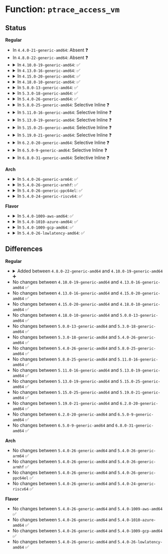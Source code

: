 # Function: <code>ptrace_access_vm</code>

## Status
<b>Regular</b>
<ul>
<li>
In <code>4.4.0-21-generic-amd64</code>: Absent ❓
</li>
<li>
In <code>4.8.0-22-generic-amd64</code>: Absent ❓
</li>
<li>
<details>
<summary>In <code>4.10.0-19-generic-amd64</code>: ✅</summary>

```c
int ptrace_access_vm(struct task_struct * tsk, long unsigned int addr, void * buf, int len, unsigned int gup_flags)
```

```json
{
  "name": "ptrace_access_vm",
  "collision_type": "Unique Global",
  "inline_type": "No",
  "funcs": [
    {
      "addr": 18446744071579448144,
      "name": "ptrace_access_vm",
      "external": true,
      "loc": "kernel/ptrace.c:35",
      "file": "kernel/ptrace.c",
      "inline": "seen, unknown",
      "caller_inline": [],
      "caller_func": [
        "kernel/ptrace.c:compat_ptrace_request",
        "kernel/ptrace.c:compat_ptrace_request",
        "kernel/ptrace.c:ptrace_request",
        "kernel/ptrace.c:ptrace_request",
        "kernel/ptrace.c:ptrace_writedata",
        "kernel/ptrace.c:ptrace_readdata"
      ]
    }
  ],
  "symbols": [
    {
      "addr": 18446744071579448144,
      "name": "ptrace_access_vm",
      "section": ".text",
      "bind": "STB_GLOBAL",
      "size": 223
    }
  ]
}
```
</details>
</li>
<li>
<details>
<summary>In <code>4.13.0-16-generic-amd64</code>: ✅</summary>

```c
int ptrace_access_vm(struct task_struct * tsk, long unsigned int addr, void * buf, int len, unsigned int gup_flags)
```

```json
{
  "name": "ptrace_access_vm",
  "collision_type": "Unique Global",
  "inline_type": "No",
  "funcs": [
    {
      "addr": 18446744071579436112,
      "name": "ptrace_access_vm",
      "external": true,
      "loc": "kernel/ptrace.c:38",
      "file": "kernel/ptrace.c",
      "inline": "seen, unknown",
      "caller_inline": [],
      "caller_func": [
        "kernel/ptrace.c:compat_ptrace_request",
        "kernel/ptrace.c:compat_ptrace_request",
        "kernel/ptrace.c:ptrace_request",
        "kernel/ptrace.c:ptrace_request",
        "kernel/ptrace.c:ptrace_writedata",
        "kernel/ptrace.c:ptrace_readdata"
      ]
    }
  ],
  "symbols": [
    {
      "addr": 18446744071579436112,
      "name": "ptrace_access_vm",
      "section": ".text",
      "bind": "STB_GLOBAL",
      "size": 204
    }
  ]
}
```
</details>
</li>
<li>
<details>
<summary>In <code>4.15.0-20-generic-amd64</code>: ✅</summary>

```c
int ptrace_access_vm(struct task_struct * tsk, long unsigned int addr, void * buf, int len, unsigned int gup_flags)
```

```json
{
  "name": "ptrace_access_vm",
  "collision_type": "Unique Global",
  "inline_type": "No",
  "funcs": [
    {
      "addr": 18446744071579464384,
      "name": "ptrace_access_vm",
      "external": true,
      "loc": "kernel/ptrace.c:38",
      "file": "kernel/ptrace.c",
      "inline": "seen, unknown",
      "caller_inline": [],
      "caller_func": [
        "kernel/ptrace.c:compat_ptrace_request",
        "kernel/ptrace.c:compat_ptrace_request",
        "kernel/ptrace.c:ptrace_request",
        "kernel/ptrace.c:ptrace_request",
        "kernel/ptrace.c:ptrace_writedata",
        "kernel/ptrace.c:ptrace_readdata"
      ]
    }
  ],
  "symbols": [
    {
      "addr": 18446744071579464384,
      "name": "ptrace_access_vm",
      "section": ".text",
      "bind": "STB_GLOBAL",
      "size": 204
    }
  ]
}
```
</details>
</li>
<li>
<details>
<summary>In <code>4.18.0-10-generic-amd64</code>: ✅</summary>

```c
int ptrace_access_vm(struct task_struct * tsk, long unsigned int addr, void * buf, int len, unsigned int gup_flags)
```

```json
{
  "name": "ptrace_access_vm",
  "collision_type": "Unique Global",
  "inline_type": "No",
  "funcs": [
    {
      "addr": 18446744071579477888,
      "name": "ptrace_access_vm",
      "external": true,
      "loc": "kernel/ptrace.c:38",
      "file": "kernel/ptrace.c",
      "inline": "seen, unknown",
      "caller_inline": [],
      "caller_func": [
        "kernel/ptrace.c:compat_ptrace_request",
        "kernel/ptrace.c:compat_ptrace_request",
        "kernel/ptrace.c:ptrace_request",
        "kernel/ptrace.c:ptrace_request",
        "kernel/ptrace.c:ptrace_writedata",
        "kernel/ptrace.c:ptrace_readdata"
      ]
    }
  ],
  "symbols": [
    {
      "addr": 18446744071579477888,
      "name": "ptrace_access_vm",
      "section": ".text",
      "bind": "STB_GLOBAL",
      "size": 223
    }
  ]
}
```
</details>
</li>
<li>
<details>
<summary>In <code>5.0.0-13-generic-amd64</code>: ✅</summary>

```c
int ptrace_access_vm(struct task_struct * tsk, long unsigned int addr, void * buf, int len, unsigned int gup_flags)
```

```json
{
  "name": "ptrace_access_vm",
  "collision_type": "Unique Global",
  "inline_type": "No",
  "funcs": [
    {
      "addr": 18446744071579511216,
      "name": "ptrace_access_vm",
      "external": true,
      "loc": "kernel/ptrace.c:38",
      "file": "kernel/ptrace.c",
      "inline": "seen, unknown",
      "caller_inline": [],
      "caller_func": [
        "kernel/ptrace.c:compat_ptrace_request",
        "kernel/ptrace.c:compat_ptrace_request",
        "kernel/ptrace.c:ptrace_request",
        "kernel/ptrace.c:ptrace_request",
        "kernel/ptrace.c:ptrace_writedata",
        "kernel/ptrace.c:ptrace_readdata"
      ]
    }
  ],
  "symbols": [
    {
      "addr": 18446744071579511216,
      "name": "ptrace_access_vm",
      "section": ".text",
      "bind": "STB_GLOBAL",
      "size": 223
    }
  ]
}
```
</details>
</li>
<li>
<details>
<summary>In <code>5.3.0-18-generic-amd64</code>: ✅</summary>

```c
int ptrace_access_vm(struct task_struct * tsk, long unsigned int addr, void * buf, int len, unsigned int gup_flags)
```

```json
{
  "name": "ptrace_access_vm",
  "collision_type": "Unique Global",
  "inline_type": "No",
  "funcs": [
    {
      "addr": 18446744071579530816,
      "name": "ptrace_access_vm",
      "external": true,
      "loc": "kernel/ptrace.c:42",
      "file": "kernel/ptrace.c",
      "inline": "seen, unknown",
      "caller_inline": [],
      "caller_func": [
        "kernel/ptrace.c:compat_ptrace_request",
        "kernel/ptrace.c:compat_ptrace_request",
        "kernel/ptrace.c:ptrace_request",
        "kernel/ptrace.c:ptrace_request",
        "kernel/ptrace.c:ptrace_writedata",
        "kernel/ptrace.c:ptrace_readdata"
      ]
    }
  ],
  "symbols": [
    {
      "addr": 18446744071579530816,
      "name": "ptrace_access_vm",
      "section": ".text",
      "bind": "STB_GLOBAL",
      "size": 225
    }
  ]
}
```
</details>
</li>
<li>
<details>
<summary>In <code>5.4.0-26-generic-amd64</code>: ✅</summary>

```c
int ptrace_access_vm(struct task_struct * tsk, long unsigned int addr, void * buf, int len, unsigned int gup_flags)
```

```json
{
  "name": "ptrace_access_vm",
  "collision_type": "Unique Global",
  "inline_type": "No",
  "funcs": [
    {
      "addr": 18446744071579556960,
      "name": "ptrace_access_vm",
      "external": true,
      "loc": "kernel/ptrace.c:42",
      "file": "kernel/ptrace.c",
      "inline": "seen, unknown",
      "caller_inline": [],
      "caller_func": [
        "kernel/ptrace.c:compat_ptrace_request",
        "kernel/ptrace.c:compat_ptrace_request",
        "kernel/ptrace.c:ptrace_request",
        "kernel/ptrace.c:ptrace_request",
        "kernel/ptrace.c:ptrace_writedata",
        "kernel/ptrace.c:ptrace_readdata"
      ]
    }
  ],
  "symbols": [
    {
      "addr": 18446744071579556960,
      "name": "ptrace_access_vm",
      "section": ".text",
      "bind": "STB_GLOBAL",
      "size": 225
    }
  ]
}
```
</details>
</li>
<li>
<details>
<summary>In <code>5.8.0-25-generic-amd64</code>: Selective Inline ❓</summary>

```c
int ptrace_access_vm(struct task_struct * tsk, long unsigned int addr, void * buf, int len, unsigned int gup_flags)
```

```json
{
  "name": "ptrace_access_vm",
  "collision_type": "Unique Global",
  "inline_type": "Selective",
  "funcs": [
    {
      "addr": 18446744071579588416,
      "name": "ptrace_access_vm",
      "external": true,
      "loc": "kernel/ptrace.c:42",
      "file": "kernel/ptrace.c",
      "inline": "not declared, inlined",
      "caller_inline": [],
      "caller_func": [
        "kernel/ptrace.c:compat_ptrace_request",
        "kernel/ptrace.c:compat_ptrace_request",
        "kernel/ptrace.c:ptrace_request",
        "kernel/ptrace.c:ptrace_request",
        "kernel/ptrace.c:ptrace_writedata",
        "kernel/ptrace.c:ptrace_readdata"
      ]
    }
  ],
  "symbols": [
    {
      "addr": 18446744071579588416,
      "name": "ptrace_access_vm",
      "section": ".text",
      "bind": "STB_GLOBAL",
      "size": 225
    }
  ]
}
```
</details>
</li>
<li>
<details>
<summary>In <code>5.11.0-16-generic-amd64</code>: Selective Inline ❓</summary>

```c
int ptrace_access_vm(struct task_struct * tsk, long unsigned int addr, void * buf, int len, unsigned int gup_flags)
```

```json
{
  "name": "ptrace_access_vm",
  "collision_type": "Unique Global",
  "inline_type": "Selective",
  "funcs": [
    {
      "addr": 18446744071579568448,
      "name": "ptrace_access_vm",
      "external": true,
      "loc": "kernel/ptrace.c:42",
      "file": "kernel/ptrace.c",
      "inline": "not declared, inlined",
      "caller_inline": [],
      "caller_func": [
        "kernel/ptrace.c:compat_ptrace_request",
        "kernel/ptrace.c:compat_ptrace_request",
        "kernel/ptrace.c:ptrace_request",
        "kernel/ptrace.c:ptrace_request",
        "kernel/ptrace.c:ptrace_writedata",
        "kernel/ptrace.c:ptrace_readdata"
      ]
    }
  ],
  "symbols": [
    {
      "addr": 18446744071579568448,
      "name": "ptrace_access_vm",
      "section": ".text",
      "bind": "STB_GLOBAL",
      "size": 223
    }
  ]
}
```
</details>
</li>
<li>
<details>
<summary>In <code>5.13.0-19-generic-amd64</code>: Selective Inline ❓</summary>

```c
int ptrace_access_vm(struct task_struct * tsk, long unsigned int addr, void * buf, int len, unsigned int gup_flags)
```

```json
{
  "name": "ptrace_access_vm",
  "collision_type": "Unique Global",
  "inline_type": "Selective",
  "funcs": [
    {
      "addr": 18446744071579573984,
      "name": "ptrace_access_vm",
      "external": true,
      "loc": "kernel/ptrace.c:43",
      "file": "kernel/ptrace.c",
      "inline": "not declared, inlined",
      "caller_inline": [],
      "caller_func": [
        "kernel/ptrace.c:compat_ptrace_request",
        "kernel/ptrace.c:compat_ptrace_request",
        "kernel/ptrace.c:ptrace_request",
        "kernel/ptrace.c:ptrace_request",
        "kernel/ptrace.c:ptrace_writedata",
        "kernel/ptrace.c:ptrace_readdata"
      ]
    }
  ],
  "symbols": [
    {
      "addr": 18446744071579573984,
      "name": "ptrace_access_vm",
      "section": ".text",
      "bind": "STB_GLOBAL",
      "size": 220
    }
  ]
}
```
</details>
</li>
<li>
<details>
<summary>In <code>5.15.0-25-generic-amd64</code>: Selective Inline ❓</summary>

```c
int ptrace_access_vm(struct task_struct * tsk, long unsigned int addr, void * buf, int len, unsigned int gup_flags)
```

```json
{
  "name": "ptrace_access_vm",
  "collision_type": "Unique Global",
  "inline_type": "Selective",
  "funcs": [
    {
      "addr": 18446744071579650208,
      "name": "ptrace_access_vm",
      "external": true,
      "loc": "kernel/ptrace.c:43",
      "file": "kernel/ptrace.c",
      "inline": "not declared, inlined",
      "caller_inline": [],
      "caller_func": [
        "kernel/ptrace.c:compat_ptrace_request",
        "kernel/ptrace.c:compat_ptrace_request",
        "kernel/ptrace.c:ptrace_request",
        "kernel/ptrace.c:ptrace_request",
        "kernel/ptrace.c:ptrace_writedata",
        "kernel/ptrace.c:ptrace_readdata"
      ]
    }
  ],
  "symbols": [
    {
      "addr": 18446744071579650208,
      "name": "ptrace_access_vm",
      "section": ".text",
      "bind": "STB_GLOBAL",
      "size": 220
    }
  ]
}
```
</details>
</li>
<li>
<details>
<summary>In <code>5.19.0-21-generic-amd64</code>: Selective Inline ❓</summary>

```c
int ptrace_access_vm(struct task_struct * tsk, long unsigned int addr, void * buf, int len, unsigned int gup_flags)
```

```json
{
  "name": "ptrace_access_vm",
  "collision_type": "Unique Global",
  "inline_type": "Selective",
  "funcs": [
    {
      "addr": 18446744071579745168,
      "name": "ptrace_access_vm",
      "external": true,
      "loc": "kernel/ptrace.c:43",
      "file": "kernel/ptrace.c",
      "inline": "not declared, inlined",
      "caller_inline": [],
      "caller_func": [
        "kernel/ptrace.c:compat_ptrace_request",
        "kernel/ptrace.c:compat_ptrace_request",
        "kernel/ptrace.c:ptrace_request",
        "kernel/ptrace.c:ptrace_request",
        "kernel/ptrace.c:ptrace_writedata",
        "kernel/ptrace.c:ptrace_readdata"
      ]
    }
  ],
  "symbols": [
    {
      "addr": 18446744071579745168,
      "name": "ptrace_access_vm",
      "section": ".text",
      "bind": "STB_GLOBAL",
      "size": 232
    }
  ]
}
```
</details>
</li>
<li>
<details>
<summary>In <code>6.2.0-20-generic-amd64</code>: Selective Inline ❓</summary>

```c
int ptrace_access_vm(struct task_struct * tsk, long unsigned int addr, void * buf, int len, unsigned int gup_flags)
```

```json
{
  "name": "ptrace_access_vm",
  "collision_type": "Unique Global",
  "inline_type": "Selective",
  "funcs": [
    {
      "addr": 18446744071579876480,
      "name": "ptrace_access_vm",
      "external": true,
      "loc": "kernel/ptrace.c:43",
      "file": "kernel/ptrace.c",
      "inline": "not declared, inlined",
      "caller_inline": [],
      "caller_func": [
        "kernel/ptrace.c:compat_ptrace_request",
        "kernel/ptrace.c:compat_ptrace_request",
        "kernel/ptrace.c:ptrace_request",
        "kernel/ptrace.c:ptrace_request",
        "kernel/ptrace.c:ptrace_writedata",
        "kernel/ptrace.c:ptrace_readdata"
      ]
    }
  ],
  "symbols": [
    {
      "addr": 18446744071579876480,
      "name": "ptrace_access_vm",
      "section": ".text",
      "bind": "STB_GLOBAL",
      "size": 232
    }
  ]
}
```
</details>
</li>
<li>
<details>
<summary>In <code>6.5.0-9-generic-amd64</code>: Selective Inline ❓</summary>

```c
int ptrace_access_vm(struct task_struct * tsk, long unsigned int addr, void * buf, int len, unsigned int gup_flags)
```

```json
{
  "name": "ptrace_access_vm",
  "collision_type": "Unique Global",
  "inline_type": "Selective",
  "funcs": [
    {
      "addr": 18446744071579925792,
      "name": "ptrace_access_vm",
      "external": true,
      "loc": "kernel/ptrace.c:44",
      "file": "kernel/ptrace.c",
      "inline": "not declared, inlined",
      "caller_inline": [],
      "caller_func": [
        "kernel/ptrace.c:compat_ptrace_request",
        "kernel/ptrace.c:compat_ptrace_request",
        "kernel/ptrace.c:ptrace_request",
        "kernel/ptrace.c:ptrace_request",
        "kernel/ptrace.c:ptrace_writedata",
        "kernel/ptrace.c:ptrace_readdata"
      ]
    }
  ],
  "symbols": [
    {
      "addr": 18446744071579925792,
      "name": "ptrace_access_vm",
      "section": ".text",
      "bind": "STB_GLOBAL",
      "size": 232
    }
  ]
}
```
</details>
</li>
<li>
<details>
<summary>In <code>6.8.0-31-generic-amd64</code>: Selective Inline ❓</summary>

```c
int ptrace_access_vm(struct task_struct * tsk, long unsigned int addr, void * buf, int len, unsigned int gup_flags)
```

```json
{
  "name": "ptrace_access_vm",
  "collision_type": "Unique Global",
  "inline_type": "Selective",
  "funcs": [
    {
      "addr": 18446744071579965120,
      "name": "ptrace_access_vm",
      "external": true,
      "loc": "kernel/ptrace.c:44",
      "file": "kernel/ptrace.c",
      "inline": "not declared, inlined",
      "caller_inline": [],
      "caller_func": [
        "kernel/ptrace.c:compat_ptrace_request",
        "kernel/ptrace.c:compat_ptrace_request",
        "kernel/ptrace.c:ptrace_request",
        "kernel/ptrace.c:ptrace_request",
        "kernel/ptrace.c:ptrace_writedata",
        "kernel/ptrace.c:ptrace_readdata"
      ]
    }
  ],
  "symbols": [
    {
      "addr": 18446744071579965120,
      "name": "ptrace_access_vm",
      "section": ".text",
      "bind": "STB_GLOBAL",
      "size": 232
    }
  ]
}
```
</details>
</li>
</ul>
<b>Arch</b>
<ul>
<li>
<details>
<summary>In <code>5.4.0-26-generic-arm64</code>: ✅</summary>

```c
int ptrace_access_vm(struct task_struct * tsk, long unsigned int addr, void * buf, int len, unsigned int gup_flags)
```

```json
{
  "name": "ptrace_access_vm",
  "collision_type": "Unique Global",
  "inline_type": "No",
  "funcs": [
    {
      "addr": 18446603336490712288,
      "name": "ptrace_access_vm",
      "external": true,
      "loc": "kernel/ptrace.c:42",
      "file": "kernel/ptrace.c",
      "inline": "seen, unknown",
      "caller_inline": [],
      "caller_func": [
        "kernel/ptrace.c:compat_ptrace_request",
        "kernel/ptrace.c:compat_ptrace_request",
        "kernel/ptrace.c:generic_ptrace_peekdata",
        "kernel/ptrace.c:ptrace_request",
        "kernel/ptrace.c:ptrace_writedata",
        "kernel/ptrace.c:ptrace_readdata"
      ]
    }
  ],
  "symbols": [
    {
      "addr": 18446603336490712288,
      "name": "ptrace_access_vm",
      "section": ".text",
      "bind": "STB_GLOBAL",
      "size": 252
    }
  ]
}
```
</details>
</li>
<li>
<details>
<summary>In <code>5.4.0-26-generic-armhf</code>: ✅</summary>

```c
int ptrace_access_vm(struct task_struct * tsk, long unsigned int addr, void * buf, int len, unsigned int gup_flags)
```

```json
{
  "name": "ptrace_access_vm",
  "collision_type": "Unique Global",
  "inline_type": "No",
  "funcs": [
    {
      "addr": 3224771932,
      "name": "ptrace_access_vm",
      "external": true,
      "loc": "kernel/ptrace.c:42",
      "file": "kernel/ptrace.c",
      "inline": "seen, unknown",
      "caller_inline": [],
      "caller_func": [
        "kernel/ptrace.c:generic_ptrace_peekdata",
        "kernel/ptrace.c:ptrace_request",
        "kernel/ptrace.c:ptrace_writedata",
        "kernel/ptrace.c:ptrace_readdata"
      ]
    }
  ],
  "symbols": [
    {
      "addr": 3224771932,
      "name": "ptrace_access_vm",
      "section": ".text",
      "bind": "STB_GLOBAL",
      "size": 212
    }
  ]
}
```
</details>
</li>
<li>
<details>
<summary>In <code>5.4.0-26-generic-ppc64el</code>: ✅</summary>

```c
int ptrace_access_vm(struct task_struct * tsk, long unsigned int addr, void * buf, int len, unsigned int gup_flags)
```

```json
{
  "name": "ptrace_access_vm",
  "collision_type": "Unique Global",
  "inline_type": "No",
  "funcs": [
    {
      "addr": 13835058055283535920,
      "name": "ptrace_access_vm",
      "external": true,
      "loc": "kernel/ptrace.c:42",
      "file": "kernel/ptrace.c",
      "inline": "seen, unknown",
      "caller_inline": [],
      "caller_func": [
        "arch/powerpc/kernel/ptrace32.c:compat_arch_ptrace",
        "arch/powerpc/kernel/ptrace32.c:compat_arch_ptrace",
        "kernel/ptrace.c:compat_ptrace_request",
        "kernel/ptrace.c:compat_ptrace_request",
        "kernel/ptrace.c:generic_ptrace_peekdata",
        "kernel/ptrace.c:ptrace_request",
        "kernel/ptrace.c:ptrace_writedata",
        "kernel/ptrace.c:ptrace_readdata"
      ]
    }
  ],
  "symbols": [
    {
      "addr": 13835058055283535920,
      "name": "ptrace_access_vm",
      "section": ".text",
      "bind": "STB_GLOBAL",
      "size": 368
    }
  ]
}
```
</details>
</li>
<li>
<details>
<summary>In <code>5.4.0-24-generic-riscv64</code>: ✅</summary>

```c
int ptrace_access_vm(struct task_struct * tsk, long unsigned int addr, void * buf, int len, unsigned int gup_flags)
```

```json
{
  "name": "ptrace_access_vm",
  "collision_type": "Unique Global",
  "inline_type": "No",
  "funcs": [
    {
      "addr": 18446743936271433088,
      "name": "ptrace_access_vm",
      "external": true,
      "loc": "kernel/ptrace.c:42",
      "file": "kernel/ptrace.c",
      "inline": "seen, unknown",
      "caller_inline": [],
      "caller_func": [
        "kernel/ptrace.c:generic_ptrace_peekdata",
        "kernel/ptrace.c:ptrace_request",
        "kernel/ptrace.c:ptrace_writedata",
        "kernel/ptrace.c:ptrace_readdata"
      ]
    }
  ],
  "symbols": [
    {
      "addr": 18446743936271433088,
      "name": "ptrace_access_vm",
      "section": ".text",
      "bind": "STB_GLOBAL",
      "size": 166
    }
  ]
}
```
</details>
</li>
</ul>
<b>Flavor</b>
<ul>
<li>
<details>
<summary>In <code>5.4.0-1009-aws-amd64</code>: ✅</summary>

```c
int ptrace_access_vm(struct task_struct * tsk, long unsigned int addr, void * buf, int len, unsigned int gup_flags)
```

```json
{
  "name": "ptrace_access_vm",
  "collision_type": "Unique Global",
  "inline_type": "No",
  "funcs": [
    {
      "addr": 18446744071579533264,
      "name": "ptrace_access_vm",
      "external": true,
      "loc": "kernel/ptrace.c:42",
      "file": "kernel/ptrace.c",
      "inline": "seen, unknown",
      "caller_inline": [],
      "caller_func": [
        "kernel/ptrace.c:compat_ptrace_request",
        "kernel/ptrace.c:compat_ptrace_request",
        "kernel/ptrace.c:ptrace_request",
        "kernel/ptrace.c:ptrace_request",
        "kernel/ptrace.c:ptrace_writedata",
        "kernel/ptrace.c:ptrace_readdata"
      ]
    }
  ],
  "symbols": [
    {
      "addr": 18446744071579533264,
      "name": "ptrace_access_vm",
      "section": ".text",
      "bind": "STB_GLOBAL",
      "size": 225
    }
  ]
}
```
</details>
</li>
<li>
<details>
<summary>In <code>5.4.0-1010-azure-amd64</code>: ✅</summary>

```c
int ptrace_access_vm(struct task_struct * tsk, long unsigned int addr, void * buf, int len, unsigned int gup_flags)
```

```json
{
  "name": "ptrace_access_vm",
  "collision_type": "Unique Global",
  "inline_type": "No",
  "funcs": [
    {
      "addr": 18446744071579462032,
      "name": "ptrace_access_vm",
      "external": true,
      "loc": "kernel/ptrace.c:42",
      "file": "kernel/ptrace.c",
      "inline": "seen, unknown",
      "caller_inline": [],
      "caller_func": [
        "kernel/ptrace.c:compat_ptrace_request",
        "kernel/ptrace.c:compat_ptrace_request",
        "kernel/ptrace.c:ptrace_request",
        "kernel/ptrace.c:ptrace_request",
        "kernel/ptrace.c:ptrace_writedata",
        "kernel/ptrace.c:ptrace_readdata"
      ]
    }
  ],
  "symbols": [
    {
      "addr": 18446744071579462032,
      "name": "ptrace_access_vm",
      "section": ".text",
      "bind": "STB_GLOBAL",
      "size": 225
    }
  ]
}
```
</details>
</li>
<li>
<details>
<summary>In <code>5.4.0-1009-gcp-amd64</code>: ✅</summary>

```c
int ptrace_access_vm(struct task_struct * tsk, long unsigned int addr, void * buf, int len, unsigned int gup_flags)
```

```json
{
  "name": "ptrace_access_vm",
  "collision_type": "Unique Global",
  "inline_type": "No",
  "funcs": [
    {
      "addr": 18446744071579530544,
      "name": "ptrace_access_vm",
      "external": true,
      "loc": "kernel/ptrace.c:42",
      "file": "kernel/ptrace.c",
      "inline": "seen, unknown",
      "caller_inline": [],
      "caller_func": [
        "kernel/ptrace.c:compat_ptrace_request",
        "kernel/ptrace.c:compat_ptrace_request",
        "kernel/ptrace.c:ptrace_request",
        "kernel/ptrace.c:ptrace_request",
        "kernel/ptrace.c:ptrace_writedata",
        "kernel/ptrace.c:ptrace_readdata"
      ]
    }
  ],
  "symbols": [
    {
      "addr": 18446744071579530544,
      "name": "ptrace_access_vm",
      "section": ".text",
      "bind": "STB_GLOBAL",
      "size": 225
    }
  ]
}
```
</details>
</li>
<li>
<details>
<summary>In <code>5.4.0-26-lowlatency-amd64</code>: ✅</summary>

```c
int ptrace_access_vm(struct task_struct * tsk, long unsigned int addr, void * buf, int len, unsigned int gup_flags)
```

```json
{
  "name": "ptrace_access_vm",
  "collision_type": "Unique Global",
  "inline_type": "No",
  "funcs": [
    {
      "addr": 18446744071579563616,
      "name": "ptrace_access_vm",
      "external": true,
      "loc": "kernel/ptrace.c:42",
      "file": "kernel/ptrace.c",
      "inline": "seen, unknown",
      "caller_inline": [],
      "caller_func": [
        "kernel/ptrace.c:compat_ptrace_request",
        "kernel/ptrace.c:compat_ptrace_request",
        "kernel/ptrace.c:ptrace_request",
        "kernel/ptrace.c:ptrace_request",
        "kernel/ptrace.c:ptrace_writedata",
        "kernel/ptrace.c:ptrace_readdata"
      ]
    }
  ],
  "symbols": [
    {
      "addr": 18446744071579563616,
      "name": "ptrace_access_vm",
      "section": ".text",
      "bind": "STB_GLOBAL",
      "size": 225
    }
  ]
}
```
</details>
</li>
</ul>

## Differences
<b>Regular</b>
<ul>
<li>
<details>
<summary>Added between <code>4.8.0-22-generic-amd64</code> and <code>4.10.0-19-generic-amd64</code> ➕</summary>

```c
int ptrace_access_vm(struct task_struct * tsk, long unsigned int addr, void * buf, int len, unsigned int gup_flags)
```
</details>
</li>
<li>
No changes between <code>4.10.0-19-generic-amd64</code> and <code>4.13.0-16-generic-amd64</code> ✅
</li>
<li>
No changes between <code>4.13.0-16-generic-amd64</code> and <code>4.15.0-20-generic-amd64</code> ✅
</li>
<li>
No changes between <code>4.15.0-20-generic-amd64</code> and <code>4.18.0-10-generic-amd64</code> ✅
</li>
<li>
No changes between <code>4.18.0-10-generic-amd64</code> and <code>5.0.0-13-generic-amd64</code> ✅
</li>
<li>
No changes between <code>5.0.0-13-generic-amd64</code> and <code>5.3.0-18-generic-amd64</code> ✅
</li>
<li>
No changes between <code>5.3.0-18-generic-amd64</code> and <code>5.4.0-26-generic-amd64</code> ✅
</li>
<li>
No changes between <code>5.4.0-26-generic-amd64</code> and <code>5.8.0-25-generic-amd64</code> ✅
</li>
<li>
No changes between <code>5.8.0-25-generic-amd64</code> and <code>5.11.0-16-generic-amd64</code> ✅
</li>
<li>
No changes between <code>5.11.0-16-generic-amd64</code> and <code>5.13.0-19-generic-amd64</code> ✅
</li>
<li>
No changes between <code>5.13.0-19-generic-amd64</code> and <code>5.15.0-25-generic-amd64</code> ✅
</li>
<li>
No changes between <code>5.15.0-25-generic-amd64</code> and <code>5.19.0-21-generic-amd64</code> ✅
</li>
<li>
No changes between <code>5.19.0-21-generic-amd64</code> and <code>6.2.0-20-generic-amd64</code> ✅
</li>
<li>
No changes between <code>6.2.0-20-generic-amd64</code> and <code>6.5.0-9-generic-amd64</code> ✅
</li>
<li>
No changes between <code>6.5.0-9-generic-amd64</code> and <code>6.8.0-31-generic-amd64</code> ✅
</li>
</ul>
<b>Arch</b>
<ul>
<li>
No changes between <code>5.4.0-26-generic-amd64</code> and <code>5.4.0-26-generic-arm64</code> ✅
</li>
<li>
No changes between <code>5.4.0-26-generic-amd64</code> and <code>5.4.0-26-generic-armhf</code> ✅
</li>
<li>
No changes between <code>5.4.0-26-generic-amd64</code> and <code>5.4.0-26-generic-ppc64el</code> ✅
</li>
<li>
No changes between <code>5.4.0-26-generic-amd64</code> and <code>5.4.0-24-generic-riscv64</code> ✅
</li>
</ul>
<b>Flavor</b>
<ul>
<li>
No changes between <code>5.4.0-26-generic-amd64</code> and <code>5.4.0-1009-aws-amd64</code> ✅
</li>
<li>
No changes between <code>5.4.0-26-generic-amd64</code> and <code>5.4.0-1010-azure-amd64</code> ✅
</li>
<li>
No changes between <code>5.4.0-26-generic-amd64</code> and <code>5.4.0-1009-gcp-amd64</code> ✅
</li>
<li>
No changes between <code>5.4.0-26-generic-amd64</code> and <code>5.4.0-26-lowlatency-amd64</code> ✅
</li>
</ul>
